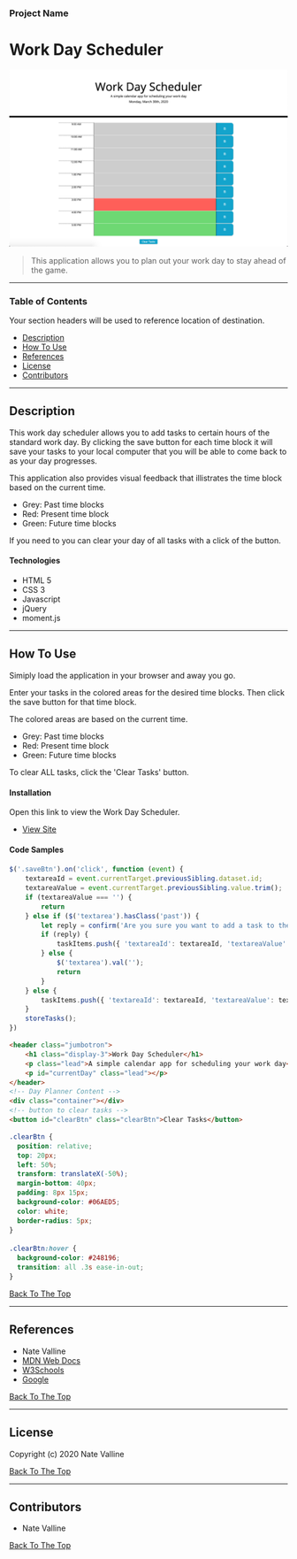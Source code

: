 ### Project Name

# Work Day Scheduler

<img src="./dev-img/planner.png" alt="Work Day Scheduler" width="600px">

> This application allows you to plan out your work day to stay ahead of the game.

---

### Table of Contents

Your section headers will be used to reference location of destination.

- [Description](#description)
- [How To Use](#how-to-use)
- [References](#references)
- [License](#license)
- [Contributors](#contributors)

---

## Description

This work day scheduler allows you to add tasks to certain hours of the standard work day. By clicking the save button for each time block it will save your tasks to your local computer that you will be able to come back to as your day progresses. 

This application also provides visual feedback that illistrates the time block based on the current time. 

- Grey: Past time blocks
- Red: Present time block
- Green: Future time blocks

If you need to you can clear your day of all tasks with a click of the button.

#### Technologies

- HTML 5
- CSS 3
- Javascript
- jQuery
- moment.js

---

## How To Use

Simiply load the application in your browser and away you go.

Enter your tasks in the colored areas for the desired time blocks. Then click the save button for that time block.

The colored areas are based on the current time.
- Grey: Past time blocks
- Red: Present time block
- Green: Future time blocks

To clear ALL tasks, click the 'Clear Tasks' button.

#### Installation

Open this link to view the Work Day Scheduler.

- [View Site](https://nvalline.github.io/day-planner/)

#### Code Samples

```javascript
$('.saveBtn').on('click', function (event) {
    textareaId = event.currentTarget.previousSibling.dataset.id;
    textareaValue = event.currentTarget.previousSibling.value.trim();
    if (textareaValue === '') {
        return
    } else if ($('textarea').hasClass('past')) {
        let reply = confirm('Are you sure you want to add a task to the past?');
        if (reply) {
            taskItems.push({ 'textareaId': textareaId, 'textareaValue': textareaValue });
        } else {
            $('textarea').val('');
            return
        }
    } else {
        taskItems.push({ 'textareaId': textareaId, 'textareaValue': textareaValue });
    }
    storeTasks();
})
```

```html
<header class="jumbotron">
    <h1 class="display-3">Work Day Scheduler</h1>
    <p class="lead">A simple calendar app for scheduling your work day</p>
    <p id="currentDay" class="lead"></p>
</header>
<!-- Day Planner Content -->
<div class="container"></div>
<!-- button to clear tasks -->
<button id="clearBtn" class="clearBtn">Clear Tasks</button>
```

```CSS
.clearBtn {
  position: relative;
  top: 20px;
  left: 50%;
  transform: translateX(-50%);
  margin-bottom: 40px;
  padding: 8px 15px;
  background-color: #06AED5;
  color: white;
  border-radius: 5px;
}

.clearBtn:hover {
  background-color: #248196;
  transition: all .3s ease-in-out;
}
```

[Back To The Top](#project-name)

---

## References

- Nate Valline
- [MDN Web Docs](https://developer.mozilla.org/en-US/)
- [W3Schools](https://www.w3schools.com/)
- [Google](https://www.google.com) 

[Back To The Top](#project-name)

---

## License

Copyright (c) 2020 Nate Valline

[Back To The Top](#project-name)

---

## Contributors

- Nate Valline

[Back To The Top](#project-name)

